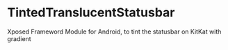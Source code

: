 TintedTranslucentStatusbar
==========================

Xposed Frameword Module for Android, to tint the statusbar on KitKat with gradient
